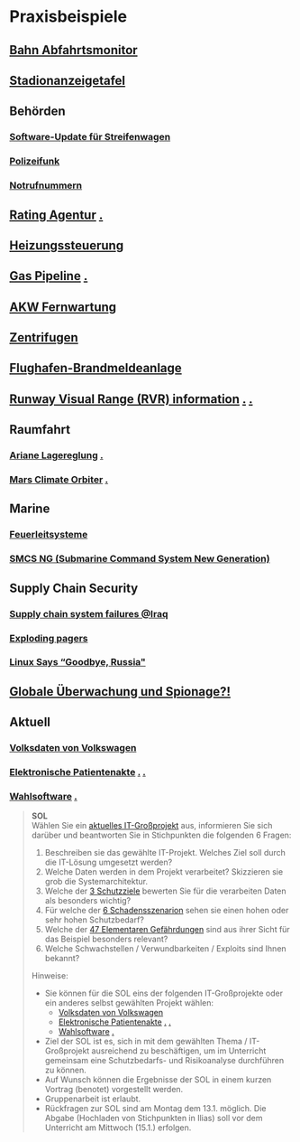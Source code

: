 # Praxisbeispiele

## [Bahn Abfahrtsmonitor](https://rephlex.de/blog/wp-content/uploads/2011/01/bahn-verspaetung.jpg)

## [Stadionanzeigetafel](https://www.sueddeutsche.de/digital/zweite-basketball-bundesliga-wenn-ein-windows-update-zum-abstieg-fuehrt-1.2410410)

## Behörden
### [Software-Update für Streifenwagen](https://www.tagesspiegel.de/berlin/bei-24-streifenwagen-streikte-die-sirene-4074244.html)
### [Polizeifunk](https://www.rbb24.de/panorama/beitrag/2022/09/berlin-brandenburg-potsdam-polizei-digital-funk-bundesweit-ausfall.html)
### [Notrufnummern](https://www.zeit.de/gesellschaft/2021-11/notrufnummer-ausgefallen-technische-stoerung-notfall)

## [Rating Agentur](https://www.reuters.com/article/us-moodys-shares-glitch-idUSN2139716320080521) [.](https://www.theregister.com/2008/07/03/moodys_computer_bug/)

## [Heizungssteuerung](https://www.heise.de/news/Finnland-DDoS-Attacke-auf-Heizungssteuerung-3459730.html)
## [Gas Pipeline](https://youtu.be/vme6cgnlY2M?si=PtgnbBOfVFG_fwIl) [.](https://en.wikipedia.org/wiki/At_the_Abyss)

## [AKW Fernwartung](https://www.swissrights.ch/parlament/Gefahrf%C3%BCrdasAKWM%C3%BChlebergdurchFernwartungdesComputersystemsFragw%C3%BCrdige%C3%9CberwachungdesEnsi-4291.php)
## [Zentrifugen](https://de.wikipedia.org/wiki/Stuxnet#Ziele)

## [Flughafen-Brandmeldeanlage](https://de.wikipedia.org/wiki/Bau_des_Flughafens_Berlin_Brandenburg#2011_%E2%80%93_Erste_Probleme_mit_der_Brandmeldeanlage)

## [Runway Visual Range (RVR) information](https://arstechnica.com/information-technology/2015/11/failed-windows-3-1-system-blamed-for-taking-out-paris-airport/) [.](https://www.zdnet.com/article/a-23-year-old-windows-3-1-system-failure-crashed-paris-airport/) [.](https://www.digitaltrends.com/computing/windows-3-1-crash-puts-french-airport-out-of-commission/) <!-- Windows 3.1 -->

## Raumfahrt
### [Ariane Lagereglung](https://www.swr.de/wissen/beruehmte-technik-fails-start-der-ariane-5-100.html) [.](https://de.wikipedia.org/wiki/Ariane_5#Fehlgeschlagener_Erstflug) <!-- UInt16-Overflow -->
### [Mars Climate Orbiter](https://www.spiegel.de/wissenschaft/mensch/mars-climate-orbiter-absturz-wegen-leichtsinnsfehler-beim-rechnen-a-44777.html) [.](https://de.wikipedia.org/wiki/Mars_Climate_Orbiter#Verlust) <!-- Newton vs Pounds of Force -->

## Marine
### [Feuerleitsysteme](https://media.ccc.de/v/23C3-1429-de-fnord_jahresrueckblick#t=1157) <!-- Feature creep  -->
### [SMCS NG (Submarine Command System New Generation)](https://en.wikipedia.org/wiki/Submarine_Command_System#SMCS-NG_as_first_deployment_of_%22Windows_for_Warships%22)

## Supply Chain Security

### [Supply chain system failures @Iraq](https://www.computerworld.com/article/2566843/supply-chain-system-failures-hampered-army-units-in-iraq.html) <!-- SAP US Army -->

### [Exploding pagers](https://www.youtube.com/watch?v=1bvvo46jYFU)

### [Linux Says “Goodbye, Russia"](https://youtu.be/u4PMwpMGTdY?si=ScJyXLhc3tJ6rYIx)

## [Globale Überwachung und Spionage?!](https://de.wikipedia.org/wiki/Globale_%C3%9Cberwachungs-_und_Spionageaff%C3%A4re)

## Aktuell
### [Volksdaten von Volkswagen](https://media.ccc.de/v/38c3-wir-wissen-wo-dein-auto-steht-volksdaten-von-volkswagen)
### [Elektronische Patientenakte](https://media.ccc.de/v/38c3-konnte-bisher-noch-nie-gehackt-werden-die-elektronische-patientenakte-kommt-jetzt-fr-alle) [.](https://media.ccc.de/v/36c3-10595-hacker_hin_oder_her_die_elektronische_patientenakte_kommt) [.](https://media.ccc.de/v/38c3-die-elektronische-patientenakte-epa-a-legal-instruction-trap)
### [Wahlsoftware](https://media.ccc.de/v/38c3-der-thring-test-fr-wahlsoftware) [.](https://media.ccc.de/v/23C3-1423-en-we_dont_trust_voting_computers)

> **SOL**  
> Wählen Sie ein [aktuelles IT-Großprojekt](https://johannesloetzsch.github.io/LF11b/praxisbeispiele.html#aktuell) aus, informieren Sie sich darüber und beantworten Sie in Stichpunkten die folgenden 6 Fragen:
> 1. Beschreiben sie das gewählte IT-Projekt. Welches Ziel soll durch die IT-Lösung umgesetzt werden?
> 2. Welche Daten werden in dem Projekt verarbeitet? Skizzieren sie grob die Systemarchitektur.
> 3. Welche der [3 Schutzziele](https://johannesloetzsch.github.io/LF11b/analyse.html#schutzziele--grundwerte) bewerten Sie für die verarbeiten Daten als besonders wichtig?
> 4. Für welche der [6 Schadensszenarion](https://johannesloetzsch.github.io/LF11b/analyse.html#schadensszenarien) sehen sie einen hohen oder sehr hohen Schutzbedarf?
> 5. Welche der [47 Elementaren Gefährdungen](https://www.bsi.bund.de/SharedDocs/Downloads/DE/BSI/Grundschutz/IT-GS-Kompendium/Elementare_Gefaehrdungen.pdf?__blob=publicationFile&v=4) sind aus ihrer Sicht für das Beispiel besonders relevant?
> 6. Welche Schwachstellen / Verwundbarkeiten / Exploits sind Ihnen bekannt?
>  
> Hinweise: 
> * Sie können für die SOL eins der folgenden IT-Großprojekte oder ein anderes selbst gewählten Projekt wählen:
>   * [Volksdaten von Volkswagen](https://media.ccc.de/v/38c3-wir-wissen-wo-dein-auto-steht-volksdaten-von-volkswagen)  
>   * [Elektronische Patientenakte](https://media.ccc.de/v/38c3-konnte-bisher-noch-nie-gehackt-werden-die-elektronische-patientenakte-kommt-jetzt-fr-alle) [.](https://media.ccc.de/v/36c3-10595-hacker_hin_oder_her_die_elektronische_patientenakte_kommt) [.](https://media.ccc.de/v/38c3-die-elektronische-patientenakte-epa-a-legal-instruction-trap)  
>   * [Wahlsoftware](https://media.ccc.de/v/38c3-der-thring-test-fr-wahlsoftware) [.](https://media.ccc.de/v/23C3-1423-en-we_dont_trust_voting_computers)
> * Ziel der SOL ist es, sich in mit dem gewählten Thema / IT-Großprojekt ausreichend zu beschäftigen, um im Unterricht gemeinsam eine Schutzbedarfs- und Risikoanalyse durchführen zu können.
> * Auf Wunsch können die Ergebnisse der SOL in einem kurzen Vortrag (benotet) vorgestellt werden.
> * Gruppenarbeit ist erlaubt.
> * Rückfragen zur SOL sind am Montag dem 13.1. möglich. Die Abgabe (Hochladen von Stichpunkten in Ilias) soll vor dem Unterricht am Mittwoch (15.1.) erfolgen.
